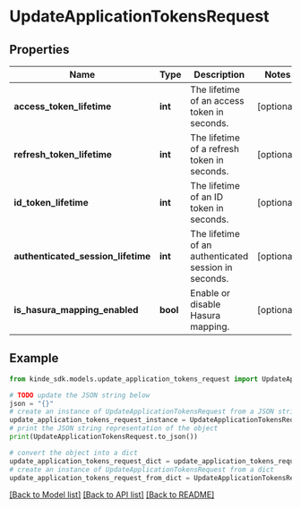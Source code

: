 # UpdateApplicationTokensRequest


## Properties

Name | Type | Description | Notes
------------ | ------------- | ------------- | -------------
**access_token_lifetime** | **int** | The lifetime of an access token in seconds. | [optional] 
**refresh_token_lifetime** | **int** | The lifetime of a refresh token in seconds. | [optional] 
**id_token_lifetime** | **int** | The lifetime of an ID token in seconds. | [optional] 
**authenticated_session_lifetime** | **int** | The lifetime of an authenticated session in seconds. | [optional] 
**is_hasura_mapping_enabled** | **bool** | Enable or disable Hasura mapping. | [optional] 

## Example

```python
from kinde_sdk.models.update_application_tokens_request import UpdateApplicationTokensRequest

# TODO update the JSON string below
json = "{}"
# create an instance of UpdateApplicationTokensRequest from a JSON string
update_application_tokens_request_instance = UpdateApplicationTokensRequest.from_json(json)
# print the JSON string representation of the object
print(UpdateApplicationTokensRequest.to_json())

# convert the object into a dict
update_application_tokens_request_dict = update_application_tokens_request_instance.to_dict()
# create an instance of UpdateApplicationTokensRequest from a dict
update_application_tokens_request_from_dict = UpdateApplicationTokensRequest.from_dict(update_application_tokens_request_dict)
```
[[Back to Model list]](../README.md#documentation-for-models) [[Back to API list]](../README.md#documentation-for-api-endpoints) [[Back to README]](../README.md)


